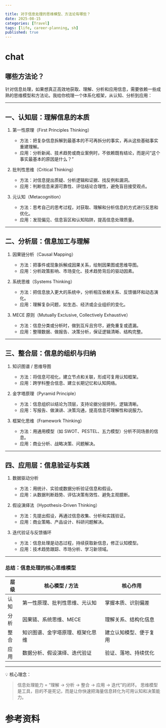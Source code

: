```yaml
---

title: 对于信息处理的思维模型、方法论有哪些？
date: 2025-08-15
categories: [Travel]
tags: [life, career-planning, sh]
published: true
---
```




# chat

## 哪些方法论？

针对信息处理，如果想真正高效地获取、理解、分析和应用信息，需要依赖一些成熟的思维模型和方法论。我给你梳理一个体系化框架，从认知、分析到应用：

---

## 一、认知层：理解信息的本质

1. 第一性原理（First Principles Thinking）

   * 方法：把复杂信息拆解到最基本的不可再拆分的事实，再从这些基础事实重建理解。
   * 应用：分析新闻、技术趋势或商业案例时，不依赖既有结论，而是问“这个事实最基本的原因是什么？”

2. 批判性思维（Critical Thinking）

   * 方法：对信息提出质疑、分析逻辑和证据、找反例和漏洞。
   * 应用：判断信息来源可靠性、评估结论合理性，避免盲目接受观点。

3. 元认知（Metacognition）

   * 方法：思考自己的思考过程，对获取、理解和分析信息的方式进行反思和优化。
   * 应用：发现偏见、信息盲区和认知陷阱，提高信息处理质量。

---

## 二、分析层：信息加工与理解

1. 因果链分析（Causal Mapping）

   * 方法：把事件或现象拆解成因果关系，绘制因果图或思维导图。
   * 应用：分析政策影响、市场变化、技术趋势背后的驱动因素。

2. 系统思维（Systems Thinking）

   * 方法：把信息放入更大的系统中，分析相互依赖关系、反馈循环和动态演化。
   * 应用：理解复杂问题，如生态、经济或企业组织的变化。

3. MECE 原则（Mutually Exclusive, Collectively Exhaustive）

   * 方法：信息分类或分析时，做到互斥且穷尽，避免重复或遗漏。
   * 应用：整理数据、做报告、决策分析，保证逻辑清晰、结构完整。

---

## 三、整合层：信息的组织与归纳

1. 知识图谱 / 思维导图

   * 方法：将信息可视化，建立节点和关联，形成可复用认知框架。
   * 应用：跨学科整合信息、建立长期记忆和认知网络。

2. 金字塔原理（Pyramid Principle）

   * 方法：信息组织以结论为顶层，支持论据分层排列，逻辑清晰。
   * 应用：写报告、做演讲、决策沟通，提高信息可理解性和说服力。

3. 框架化思维（Framework Thinking）

   * 方法：用通用模型（如 SWOT、PESTEL、五力模型）分析不同场景的信息。
   * 应用：商业分析、战略决策、问题解决。

---

## 四、应用层：信息验证与实践

1. 数据驱动分析

   * 方法：用统计、实验或数据分析验证信息和假设。
   * 应用：从数据判断趋势、评估决策有效性、避免主观臆断。

2. 假设演绎法（Hypothesis-Driven Thinking）

   * 方法：先提出假设，再通过信息收集、分析和实践验证。
   * 应用：商业策略、产品设计、科研问题解决。

3. 迭代验证与反馈循环

   * 方法：信息处理是动态过程，持续获取新信息，修正认知模型。
   * 应用：技术趋势跟踪、市场分析、学习新领域。

---

### 总结：信息处理的核心思维模型

| 层级 | 核心模型 / 方法        | 核心作用        |
| -- | ---------------- | ----------- |
| 认知 | 第一性原理、批判性思维、元认知  | 掌握本质、识别偏差   |
| 分析 | 因果链、系统思维、MECE    | 理解关系、结构化信息  |
| 整合 | 知识图谱、金字塔原理、框架化思维 | 建立认知模型、便于复用 |
| 应用 | 数据分析、假设演绎、迭代验证   | 验证、落地、持续优化  |

---

💡 核心理念：

> 信息处理能力 = “理解 → 分析 → 整合 → 应用 → 迭代”的闭环。
> 思维模型是工具，目的不是死记，而是让你快速把海量信息转化为可用认知和决策能力。


# 参考资料

